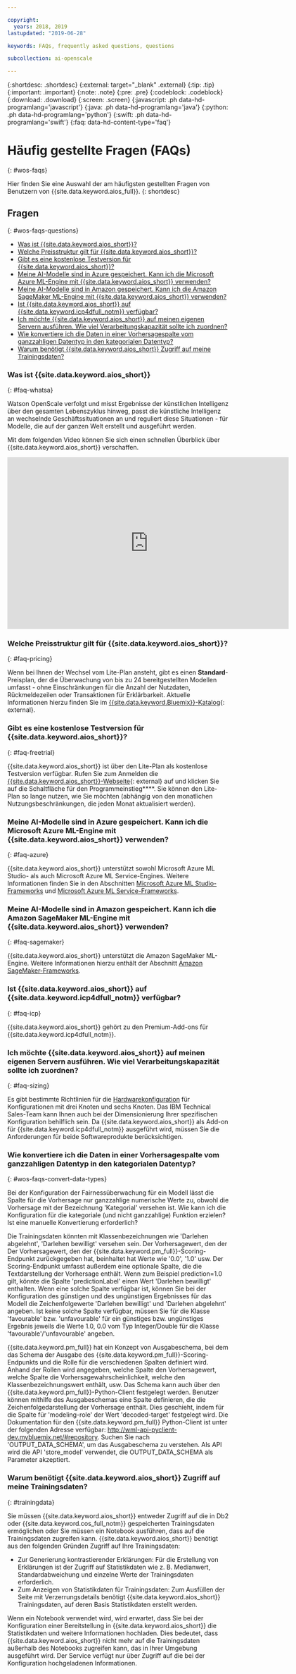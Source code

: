 ```yaml
---

copyright:
  years: 2018, 2019
lastupdated: "2019-06-28"

keywords: FAQs, frequently asked questions, questions

subcollection: ai-openscale

---
```


{:shortdesc: .shortdesc}
{:external: target="_blank" .external}
{:tip: .tip}
{:important: .important}
{:note: .note}
{:pre: .pre}
{:codeblock: .codeblock}
{:download: .download}
{:screen: .screen}
{:javascript: .ph data-hd-programlang='javascript'}
{:java: .ph data-hd-programlang='java'}
{:python: .ph data-hd-programlang='python'}
{:swift: .ph data-hd-programlang='swift'}
{:faq: data-hd-content-type='faq'}

# Häufig gestellte Fragen (FAQs)
{: #wos-faqs}

Hier finden Sie eine Auswahl der am häufigsten gestellten Fragen von Benutzern von {{site.data.keyword.aios_full}}.
{: shortdesc}

## Fragen
{: #wos-faqs-questions}

- [Was ist {{site.data.keyword.aios_short}}?](#faq-whatsa)
- [Welche Preisstruktur gilt für {{site.data.keyword.aios_short}}?](#faq-pricing)
- [Gibt es eine kostenlose Testversion für {{site.data.keyword.aios_short}}?](#faq-freetrial)
- [Meine AI-Modelle sind in Azure gespeichert. Kann ich die Microsoft Azure ML-Engine mit {{site.data.keyword.aios_short}} verwenden?](#faq-azure)
- [Meine AI-Modelle sind in Amazon gespeichert. Kann ich die Amazon SageMaker ML-Engine mit {{site.data.keyword.aios_short}} verwenden?](#faq-sagemaker)
- [Ist {{site.data.keyword.aios_short}} auf {{site.data.keyword.icp4dfull_notm}} verfügbar?](#faq-icp)
- [Ich möchte {{site.data.keyword.aios_short}} auf meinen eigenen Servern ausführen. Wie viel Verarbeitungskapazität sollte ich zuordnen?](#faq-sizing)
- [Wie konvertiere ich die Daten in einer Vorhersagespalte vom ganzzahligen Datentyp in den kategorialen Datentyp?](#wos-faqs-convert-data-types)
- [Warum benötigt {{site.data.keyword.aios_short}} Zugriff auf meine Trainingsdaten?](#trainingdata)

### Was ist {{site.data.keyword.aios_short}}
{: #faq-whatsa}

Watson OpenScale verfolgt und misst Ergebnisse der künstlichen Intelligenz über den gesamten Lebenszyklus hinweg, passt die künstliche Intelligenz an wechselnde Geschäftssituationen an und reguliert diese Situationen - für Modelle, die auf der ganzen Welt erstellt und ausgeführt werden.

Mit dem folgenden Video können Sie sich einen schnellen Überblick über {{site.data.keyword.aios_short}} verschaffen.

<p>
  <div class="embed-responsive embed-responsive-16by9">
    <iframe class="embed-responsive-item" id="youtubeplayer" title="Vertrauen und Transparenz in AI" type="text/html" width="640" height="390" src="https://www.youtube.com/embed/6Ei8rPVtCf8" frameborder="0" webkitallowfullscreen mozallowfullscreen allowfullscreen> </iframe>
  </div>
</p>

### Welche Preisstruktur gilt für {{site.data.keyword.aios_short}}?
{: #faq-pricing}

Wenn bei Ihnen der Wechsel vom Lite-Plan ansteht, gibt es einen **Standard**-Preisplan, der die Überwachung von bis zu 24 bereitgestellten Modellen umfasst - ohne Einschränkungen für die Anzahl der Nutzdaten, Rückmeldezeilen oder Transaktionen für Erklärbarkeit. Aktuelle Informationen hierzu finden Sie im [{{site.data.keyword.Bluemix}}-Katalog](https://cloud.ibm.com/catalog/services/watson-openscale?cm_sp=WatsonPlatform-WatsonPlatform-_-OnPageNavCTA-IBMWatson_OpenScale-_-AIOSProductPage){: external}.


### Gibt es eine kostenlose Testversion für {{site.data.keyword.aios_short}}?
{: #faq-freetrial}

{{site.data.keyword.aios_short}} ist über den Lite-Plan als kostenlose Testversion verfügbar. Rufen Sie zum Anmelden die [{{site.data.keyword.aios_short}}-Webseite](https://www.ibm.com/cloud/watson-openscale/){: external} auf und klicken Sie auf die Schaltfläche für den Programmeinstieg****. Sie können den Lite-Plan so lange nutzen, wie Sie möchten (abhängig von den monatlichen Nutzungsbeschränkungen, die jeden Monat aktualisiert werden).

### Meine AI-Modelle sind in Azure gespeichert. Kann ich die Microsoft Azure ML-Engine mit {{site.data.keyword.aios_short}} verwenden?
{: #faq-azure}

{{site.data.keyword.aios_short}} unterstützt sowohl Microsoft Azure ML Studio- als auch Microsoft Azure ML Service-Engines. Weitere Informationen finden Sie in den Abschnitten [Microsoft Azure ML Studio-Frameworks](/docs/services/ai-openscale?topic=ai-openscale-frmwrks-azure) und [Microsoft Azure ML Service-Frameworks](/docs/services/ai-openscale?topic=ai-openscale-frmwrks-azure-service).

### Meine AI-Modelle sind in Amazon gespeichert. Kann ich die Amazon SageMaker ML-Engine mit {{site.data.keyword.aios_short}} verwenden?
{: #faq-sagemaker}

{{site.data.keyword.aios_short}} unterstützt die Amazon SageMaker ML-Engine. Weitere Informationen hierzu enthält der Abschnitt [Amazon SageMaker-Frameworks](/docs/services/ai-openscale?topic=ai-openscale-frmwrks-aws-sage).

### Ist {{site.data.keyword.aios_short}} auf {{site.data.keyword.icp4dfull_notm}} verfügbar?
{: #faq-icp}

{{site.data.keyword.aios_short}} gehört zu den Premium-Add-ons für {{site.data.keyword.icp4dfull_notm}}. 

### Ich möchte {{site.data.keyword.aios_short}} auf meinen eigenen Servern ausführen. Wie viel Verarbeitungskapazität sollte ich zuordnen?
{: #faq-sizing}

Es gibt bestimmte Richtlinien für die [Hardwarekonfiguration](/docs/services/ai-openscale?topic=ai-openscale-inst-install-icp#inst-hwt) für Konfigurationen mit drei Knoten und sechs Knoten. Das IBM Technical Sales-Team kann Ihnen auch bei der Dimensionierung Ihrer spezifischen Konfiguration behilflich sein. Da {{site.data.keyword.aios_short}} als Add-on für {{site.data.keyword.icp4dfull_notm}} ausgeführt wird, müssen Sie die Anforderungen für beide Softwareprodukte berücksichtigen.

### Wie konvertiere ich die Daten in einer Vorhersagespalte vom ganzzahligen Datentyp in den kategorialen Datentyp?
{: #wos-faqs-convert-data-types}

Bei der Konfiguration der Fairnessüberwachung für ein Modell lässt die Spalte für die Vorhersage nur ganzzahlige numerische Werte zu, obwohl die Vorhersage mit der Bezeichnung 'Kategorial' versehen ist. Wie kann ich die Konfiguration für die kategoriale (und nicht ganzzahlige) Funktion erzielen? Ist eine manuelle Konvertierung erforderlich? 

Die Trainingsdaten könnten mit Klassenbezeichnungen wie 'Darlehen abgelehnt', 'Darlehen bewilligt' versehen sein. Der Vorhersagewert, den der Der Vorhersagewert, den der {{site.data.keyword.pm_full}}-Scoring-Endpunkt zurückgegeben hat, beinhaltet hat Werte wie '0.0', '1.0' usw. Der Scoring-Endpunkt umfasst außerdem eine optionale Spalte, die die Textdarstellung der Vorhersage enthält. Wenn zum Beispiel prediction=1.0 gilt, könnte die Spalte 'predictionLabel' einen Wert 'Darlehen bewilligt' enthalten. Wenn eine solche Spalte verfügbar ist, können Sie bei der Konfiguration des günstigen und des ungünstigen Ergebnisses für das Modell die Zeichenfolgewerte 'Darlehen bewilligt' und 'Darlehen abgelehnt' angeben. Ist keine solche Spalte verfügbar, müssen Sie für die Klasse 'favourable' bzw. 'unfavourable' für ein günstiges bzw. ungünstiges Ergebnis jeweils die Werte 1.0, 0.0 vom Typ Integer/Double für die Klasse 'favourable'/'unfavourable' angeben.

{{site.data.keyword.pm_full}} hat ein Konzept von Ausgabeschema, bei dem das Schema der Ausgabe des {{site.data.keyword.pm_full}}-Scoring-Endpunkts und die Rolle für die verschiedenen Spalten definiert wird. Anhand der Rollen wird angegeben, welche Spalte den Vorhersagewert, welche Spalte die Vorhersagewahrscheinlichkeit, welche den Klassenbezeichnungswert enthält, usw. Das Schema kann auch über den {{site.data.keyword.pm_full}}-Python-Client festgelegt werden. Benutzer können mithilfe des Ausgabeschemas eine Spalte definieren, die die Zeichenfolgedarstellung der Vorhersage enthält. Dies geschieht, indem für die Spalte für 'modeling-role' der Wert 'decoded-target' festgelegt wird. Die Dokumentation für den {{site.data.keyword.pm_full}} Python-Client ist unter der folgenden Adresse verfügbar: http://wml-api-pyclient-dev.mybluemix.net/#repository. Suchen Sie nach 'OUTPUT_DATA_SCHEMA', um das Ausgabeschema zu verstehen. Als API wird die API 'store_model' verwendet, die OUTPUT_DATA_SCHEMA als Parameter akzeptiert.

### Warum benötigt {{site.data.keyword.aios_short}} Zugriff auf meine Trainingsdaten?
{: #trainingdata}

Sie müssen {{site.data.keyword.aios_short}} entweder Zugriff auf die in Db2 oder {{site.data.keyword.cos_full_notm}} gespeicherten Trainingsdaten ermöglichen oder Sie müssen ein Notebook ausführen, dass auf die Trainingsdaten zugreifen kann. {{site.data.keyword.aios_short}} benötigt aus den folgenden Gründen Zugriff auf Ihre Trainingsdaten:

- Zur Generierung kontrastierender Erklärungen: Für die Erstellung von Erklärungen ist der Zugriff auf Statistikdaten wie z. B. Medianwert, Standardabweichung und einzelne Werte der Trainingsdaten erforderlich.
- Zum Anzeigen von Statistikdaten für Trainingsdaten: Zum Ausfüllen der Seite mit Verzerrungsdetails benötigt {{site.data.keyword.aios_short}} Trainingsdaten, auf deren Basis Statistikdaten erstellt werden.

<!---
- To compute drift: Training data is required to build the drift detection model.
- To identify and suggest features to monitor for fairness: {{site.data.keyword.aios_short}} needs access to training data to suggest reference and monitored ranges.
--->

Wenn ein Notebook verwendet wird, wird erwartet, dass Sie bei der Konfiguration einer Bereitstellung in {{site.data.keyword.aios_short}} die Statistikdaten und weitere Informationen hochladen. Dies bedeutet, dass {{site.data.keyword.aios_short}} nicht mehr auf die Trainingsdaten außerhalb des Notebooks zugreifen kann, das in Ihrer Umgebung ausgeführt wird. Der Service verfügt nur über Zugriff auf die bei der Konfiguration hochgeladenen Informationen.


